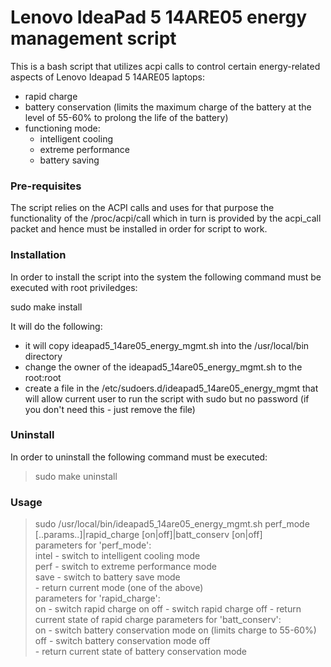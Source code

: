 # Lenovo IdeaPad 5 14ARE05 energy management script

This is a bash script that utilizes acpi calls to control certain energy-related aspects of Lenovo Ideapad 5 14ARE05 laptops:

  * rapid charge
  * battery conservation (limits the maximum charge of the battery at the level of 55-60% to prolong the life of the battery)
  * functioning mode:
	* intelligent cooling
	* extreme performance
	* battery saving

### Pre-requisites

The script relies on the ACPI calls and uses for that purpose the functionality of the /proc/acpi/call which in turn is provided by the
acpi\_call packet and hence must be installed in order for script to work.

### Installation

In order to install the script into the system the following command must be executed with root priviledges:

sudo make install

It will do the following:

 * it will copy ideapad5\_14are05\_energy\_mgmt.sh into the /usr/local/bin directory
 * change the owner of the ideapad5\_14are05\_energy\_mgmt.sh to the root:root
 * create a file in the /etc/sudoers.d/ideapad5\_14are05\_energy\_mgmt that will allow current user to run the script with sudo but no password (if you don't need this - just remove the file)

### Uninstall

In order to uninstall the following command must be executed:

> sudo make uninstall

### Usage


> sudo /usr/local/bin/ideapad5\_14are05\_energy\_mgmt.sh perf\_mode [..params..]|rapid\_charge [on|off]|batt\_conserv [on|off]<br>
parameters for 'perf\_mode':<br>
	intel - switch to intelligent cooling mode<br>
	perf - switch to extreme performance mode<br>
	save - switch to battery save mode<br>
	<empty> - return current mode (one of the above)<br>
parameters for 'rapid\_charge':<br>
	on - switch rapid charge on
	off - switch rapid charge off
	<empty> - return current state of rapid charge
parameters for 'batt\_conserv':<br>
	on - switch battery conservation mode on (limits charge to 55-60%)<br>
	off - switch battery conservation mode off<br>
	<empty> - return current state of battery conservation mode<br>

